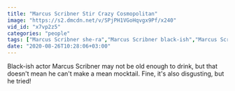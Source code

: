 ```yaml
---
title: "Marcus Scribner Stir Crazy Cosmopolitan"
image: "https://s2.dmcdn.net/v/SPjPH1VGoHqvgx9Pf/x240"
vid_id: "x7vp2z5"
categories: "people"
tags: ["Marcus Scribner she-ra","Marcus Scribner black-ish","Marcus Scribner cosmopolitan"]
date: "2020-08-26T10:28:06+03:00"
---
```

Black-ish actor Marcus Scribner may not be old enough to drink, but that doesn't mean he can't make a mean mocktail. Fine, it's also disgusting, but he tried!
